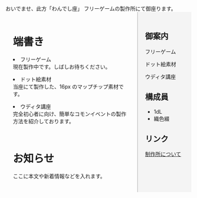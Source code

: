 <link rel="stylesheet" href="assets/css/custom.css">
<br>
おいでませ、此方「わんでし座」  
フリーゲームの製作所にて御座ります。
<div style="display:flex;">
  <!-- 左カラム（本文） -->
  <div style="flex:3; padding:20px;">
    <h1>端書き</h1>  
    <p><li>フリーゲーム</li>
    現在製作中です。しばしお待ちください。</p>
    <p><li>ドット絵素材</li>
    当座にて製作した、16px のマップチップ素材です。</p>
    <p><li>ウディタ講座</li>
    完全初心者に向け、簡単なコモンイベントの製作方法を紹介しております。</p>
    <br>
    <h1>お知らせ</h1>
    <p>ここに本文や新着情報などを入れます。</p>
    </div>

  <!-- 右カラム（サイドバー） -->
  <div style="flex:1; padding:20px; background:#f4f4f4; border-left:2px solid #ccc;">
    <h2>御案内</h2>
    <p>フリーゲーム</p>
    <p>ドット絵素材</p>
    <p>ウディタ講座</p>

 <h2>構成員</h2>
    <ul>
      <li>1dL</li>
      <li>織色綴</li>
    </ul>

<h2>リンク</h2>
    <p><a href="about.html">制作所について</a></p>
  </div>
</div>
